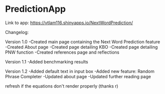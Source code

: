 # PredictionApp
Link to app:
https://vtlam116.shinyapps.io/NextWordPrediction/

Changelog: 

Version 1.0
-Created main page containing the Next Word Prediction feature
-Created About page
-Created page detailing KBO
-Created page detailing PNW function
-Created references page and reflections

Version 1.1
-Added benchmarking results

Version 1.2
-Added default text in input box
-Added new feature: Random Phrase Completer
-Updated about page
-Updated further reading page

refresh if the equations don't render properly (thanks r)
